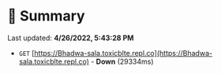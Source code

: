 # 📖 Summary
Last updated: **4/26/2022, 5:43:28 PM**

- `GET` [https://Bhadwa-sala.toxicblte.repl.co](https://Bhadwa-sala.toxicblte.repl.co) - **Down** (29334ms)
